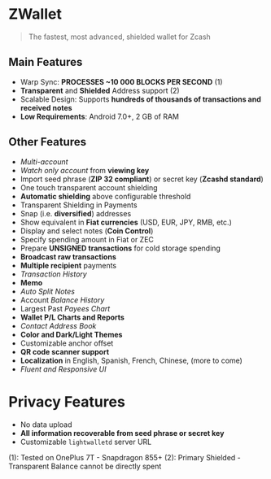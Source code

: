 # ZWallet

> The fastest, most advanced, shielded wallet for Zcash

## Main Features

- Warp Sync: **PROCESSES ~10 000 BLOCKS PER SECOND** (1) 
- **Transparent** and **Shielded** Address support (2)
- Scalable Design: Supports **hundreds of thousands of transactions and received notes**
- **Low Requirements**: Android 7.0+, 2 GB of RAM

## Other Features

- *Multi-account*
- *Watch only account* from **viewing key**
- Import seed phrase (**ZIP 32 compliant**) or secret key (**Zcashd standard**)
- One touch transparent account shielding
- **Automatic shielding** above configurable threshold
- Transparent Shielding in Payments 
- Snap (i.e. **diversified**) addresses 
- Show equivalent in **Fiat currencies** (USD, EUR, JPY, RMB, etc.)
- Display and select notes (**Coin Control**)
- Specify spending amount in Fiat or ZEC
- Prepare **UNSIGNED transactions** for cold storage spending
- **Broadcast raw transactions**
- **Multiple recipient** payments
- *Transaction History*
- **Memo**
- *Auto Split Notes*
- Account *Balance History*
- Largest Past *Payees Chart*
- **Wallet P/L Charts and Reports**
- *Contact Address Book*
- **Color and Dark/Light Themes**
- Customizable anchor offset
- **QR code scanner support**
- **Localization** in English, Spanish, French, Chinese, (more to come)
- *Fluent and Responsive UI*

# Privacy Features

- No data upload
- **All information recoverable from seed phrase or secret key**
- Customizable `lightwalletd` server URL

(1): Tested on OnePlus 7T - Snapdragon 855+
(2): Primary Shielded - Transparent Balance cannot be directly spent
